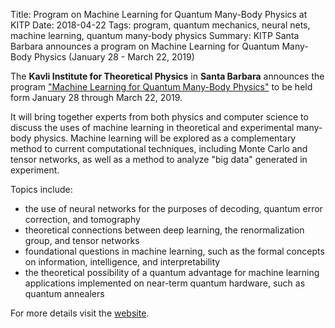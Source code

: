 Title: Program on Machine Learning for Quantum Many-Body Physics at KITP
Date: 2018-04-22
Tags: program, quantum mechanics, neural nets, machine learning, quantum many-body physics
Summary: KITP Santa Barbara announces a program on Machine Learning for Quantum Many-Body Physics (January 28 - March 22, 2019)

The **Kavli Institute for Theoretical Physics** in **Santa Barbara** announces the program ["Machine Learning for Quantum Many-Body Physics"](https://www.kitp.ucsb.edu/activities/machine19) to be held form January 28 through March 22, 2019.

It will bring together experts from both physics and computer science to discuss the uses of machine learning in theoretical and experimental many-body physics. Machine learning will be explored as a complementary method to current computational techniques, including Monte Carlo and tensor networks, as well as a method to analyze "big data" generated in experiment.

Topics include:

- the use of neural networks for the purposes of decoding, quantum error correction, and tomography
- theoretical connections between deep learning, the renormalization group, and tensor networks
- foundational questions in machine learning, such as the formal concepts on information, intelligence, and interpretability
- the theoretical possibility of a quantum advantage for machine learning applications implemented on near-term quantum hardware, such as quantum annealers

For more details visit the [website](https://www.kitp.ucsb.edu/activities/machine19).
